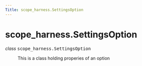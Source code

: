 ```yaml
---
Title: scope_harness.SettingsOption
---
```


# scope_harness.SettingsOption

<dl class="class">
<dt id="scope_harness.SettingsOption">
<em class="property">class </em><tt class="descclassname">scope_harness.</tt><tt class="descname">SettingsOption</tt><a class="headerlink" href="#scope_harness.SettingsOption" title="Permalink to this definition"></a></dt>
<dd><p>This is a class holding properies of an option</p>
</dd></dl>
